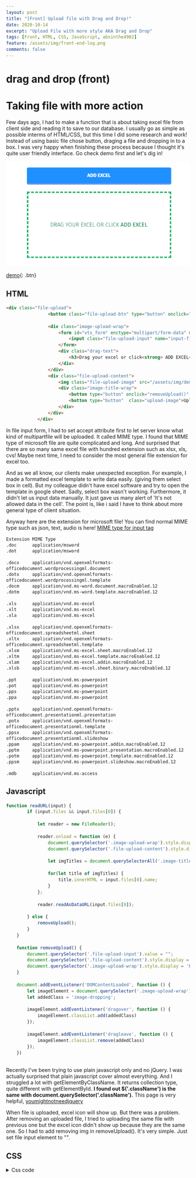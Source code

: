 ```yaml
---
layout: post 
title: "[Front] Upload file with Drag and Drop!"
date: 2020-10-14
excerpt: "Upload File with more style AKA Drag and Drop"
tags: [Front, HTML, CSS, JavaScript, absinthe4902]
feature: /assets/img/front-end-log.png
comments: false
---
```

# drag and drop (front)

# Taking file with more action

 Few days ago, I had to make a function that is about taking excel file from client side and reading it to save to our database. I usually go as simple as possible interms of HTML/CSS, but this time I did some research and work! Instead of using basic file chose button, draging a file and dropping in to a box. I was very happy when finishing these process because I thought it's quite user friendly interface.  Go check demo first and let's dig in!

![drag%20and%20drop%20(front)%203bbcb41524264640801dce23e80eb29e/dragdrop.png](/assets/img/post/dragdrop.png)

[demo](https://absinthe4902.github.io/demo/dragdrop){: .btn}
 

## HTML

```html
<div class="file-upload">
                <button class="file-upload-btn" type="button" onclick="$('.file-upload-input').trigger( 'click' )">Add Excel</button>

                <div class="image-upload-wrap">
                    <form id="vts_form" enctype="multipart/form-data" method="post">
                        <input class="file-upload-input" name="input-file" type='file' onchange="readURL(this);" accept="application/vnd.openxmlformats-officedocument.spreadsheetml.sheet" />
                    </form>
                    <div class="drag-text">
                        <h3>Drag your excel or click<strong> ADD EXCEL</strong></h3>
                    </div>
                </div>
                <div class="file-upload-content">
                    <img class="file-upload-image" src="/assets/img/demo/excelIcon.png" alt="excel icon" />
                    <div class="image-title-wrap">
                        <button type="button" onclick="removeUpload()" class="remove-image">Remove <span class="image-title">Uploaded Excel</span></button>
                        <button type="button"  class="upload-image">Upload <span class="image-title">Uploaded Excel</span></button>
                    </div>
                </div>
            </div>
```

 In file input form, I had to set accept attribute first to let server know what kind of multipartfile will be uploaded. It called MIME type. I found that MIME type of microsoft file are quite complicated and long. And surprised that there are so many same excel file with hundred extension such as xlsx, xls, cvs! Maybe next time, I need to consider the most general file extension for excel too. 

 And as we all know, our clients make unexpected exception. For example, I made a formatted excel template to write data easily. (giving them select box in cell). But my colleague didn't have excel software and try to open the template in google sheet. Sadly, select box wasn't working. Furthermore, it didn't let us input data manually. It just gave us many alert of 'It's not allowed data in the cell'. The point is, like i said I have to think about more general type of client situation. 

 Anyway here are the extension for microsoft file! You can find normal MIME type such as json, text, audio is here! [MIME type for input tag]([https://developer.mozilla.org/ko/docs/Web/HTTP/Basics_of_HTTP/MIME_types/Common_types](https://developer.mozilla.org/ko/docs/Web/HTTP/Basics_of_HTTP/MIME_types/Common_types))

```
Extension MIME Type
.doc      application/msword
.dot      application/msword

.docx     application/vnd.openxmlformats-officedocument.wordprocessingml.document
.dotx     application/vnd.openxmlformats-officedocument.wordprocessingml.template
.docm     application/vnd.ms-word.document.macroEnabled.12
.dotm     application/vnd.ms-word.template.macroEnabled.12

.xls      application/vnd.ms-excel
.xlt      application/vnd.ms-excel
.xla      application/vnd.ms-excel

.xlsx     application/vnd.openxmlformats-officedocument.spreadsheetml.sheet
.xltx     application/vnd.openxmlformats-officedocument.spreadsheetml.template
.xlsm     application/vnd.ms-excel.sheet.macroEnabled.12
.xltm     application/vnd.ms-excel.template.macroEnabled.12
.xlam     application/vnd.ms-excel.addin.macroEnabled.12
.xlsb     application/vnd.ms-excel.sheet.binary.macroEnabled.12

.ppt      application/vnd.ms-powerpoint
.pot      application/vnd.ms-powerpoint
.pps      application/vnd.ms-powerpoint
.ppa      application/vnd.ms-powerpoint

.pptx     application/vnd.openxmlformats-officedocument.presentationml.presentation
.potx     application/vnd.openxmlformats-officedocument.presentationml.template
.ppsx     application/vnd.openxmlformats-officedocument.presentationml.slideshow
.ppam     application/vnd.ms-powerpoint.addin.macroEnabled.12
.pptm     application/vnd.ms-powerpoint.presentation.macroEnabled.12
.potm     application/vnd.ms-powerpoint.template.macroEnabled.12
.ppsm     application/vnd.ms-powerpoint.slideshow.macroEnabled.12

.mdb      application/vnd.ms-access
```

## Javascript

```jsx
function readURL(input) {
        if (input.files && input.files[0]) {

            let reader = new FileReader();

            reader.onload = function (e) {
                document.querySelector('.image-upload-wrap').style.display = 'none';
                document.querySelector('.file-upload-content').style.display = 'block';

                let imgTitles = document.querySelectorAll('.image-title');

                for(let title of imgTitles) {
                    title.innerHTML = input.files[0].name;
                }
            };

            reader.readAsDataURL(input.files[0]);

        } else {
            removeUpload();
        }
    }

    function removeUpload() {
        document.querySelector('.file-upload-input').value = "";
        document.querySelector('.file-upload-content').style.display = 'none';
        document.querySelector('.image-upload-wrap').style.display = 'block';
    }

    document.addEventListener('DOMContentLoaded', function () {
        let imageElement = document.querySelector('.image-upload-wrap');
        let addedClass = 'image-dropping';

        imageElement.addEventListener('dragover', function () {
            imageElement.classList.add(addedClass)
        });

        imageElement.addEventListener('dragleave', function () {
            imageElement.classList.remove(addedClass)
        });
    })
    
```

 Recently I've been trying to use plain javascript only and no jQuery. I was actually surprised that plain javascript cover almost everything. And I struggled a lot with getElementByClassName. It returns collection type, quite different with getElementById. **I found out $('.className') is the same with document.querySelector('.className').** This page is very helpful, [youmightnotneedjquery](h[ttp://youmightnotneedjquery.com/](http://youmightnotneedjquery.com/))

  When file is uploaded, excel icon will show up. But there was a problem. After removing an uploaded file, I tried to uploading the same file with previous one but the excel icon didn't show up because they are the same one. So I had to add removing img in removeUpload(). It's very simple. Just set file input element to "".

## CSS

<details>
<summary>Css code</summary>

```css
*, *:before, *:after {
            box-sizing: border-box;
        }

        .file-upload {
            background-color: #ffffff;
            width: 100%;
            margin: 0 auto;
            padding: 20px;
        }

        .file-upload-btn {
            width: 100%;
            margin: 0;
            color: #fff;
            background: dodgerblue;
            border: none;
            padding: 10px;
            border-radius: 4px;
            border-bottom: 4px solid cornflowerblue;
            transition: all .2s ease;
            outline: none;
            text-transform: uppercase;
            font-weight: 700;
        }

        .file-upload-btn:hover {
            background: dodgerblue;
            color: #ffffff;
            transition: all .2s ease;
            cursor: pointer;
        }

        .file-upload-btn:active {
            border: 0;
            transition: all .2s ease;
        }

        .file-upload-content {
            display: none;
            text-align: center;
        }

        .file-upload-input {
            position: absolute;
            margin: 0;
            padding: 0;
            width: 100%;
            height: 100%;
            outline: none;
            opacity: 0;
            cursor: pointer;
        }

        .image-upload-wrap {
            margin-top: 20px;
            border: 4px dashed #1FB264;
            position: relative;
        }

        .image-dropping,
        .image-upload-wrap:hover {
            background-color: gainsboro;
            border: 4px dashed #ffffff;
        }

        .image-title-wrap {
            padding: 0 15px 15px 15px;
            color: #222;
        }

        .drag-text {
            text-align: center;
        }

        .drag-text h3 {
            font-weight: 100;
            text-transform: uppercase;
            color: #15824B;
            padding: 60px 0;
        }

        .file-upload-image {
            max-height: 200px;
            max-width: 200px;
            margin: auto;
            padding: 20px;
        }

        .remove-image {
            width: 200px;
            margin: 0;
            color: #fff;
            background: #cd4535;
            border: none;
            padding: 10px;
            border-radius: 4px;
            border-bottom: 4px solid #b02818;
            transition: all .2s ease;
            outline: none;
            text-transform: uppercase;
            font-weight: 700;
        }

        .remove-image:hover {
            background: grey;
            color: #ffffff;
            transition: all .2s ease;
            cursor: pointer;
        }

        .remove-image:active {
            border: 0;
            transition: all .2s ease;
        }

        .upload-image {
            width: 200px;
            margin: 0;
            color: #fff;
            background: lightseagreen;
            border: none;
            padding: 10px;
            border-radius: 4px;
            border-bottom: 4px solid forestgreen;
            transition: all .2s ease;
            outline: none;
            text-transform: uppercase;
            font-weight: 700;
        }

        .upload-image:hover {
            background: grey;
            color: #ffffff;
            transition: all .2s ease;
            cursor: pointer;
        }

        .upload-image:active {
            border: 0;
            transition: all .2s ease;
        }
```
</details>
